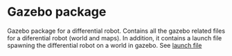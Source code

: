 # Gazebo package

Gazebo package for a differential robot. Contains all the gazebo related files for a diferential robot (world and maps). In addition, it contains a launch file spawning the differential robot on a world in gazebo. See [launch file](launch/diff_robot.launch) 